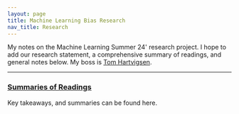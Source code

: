 ```yaml
---
layout: page
title: Machine Learning Bias Research
nav_title: Research
---
```


My notes on the Machine Learning Summer 24' research project. I hope to add our research statement, a comprehensive summary of readings, and general notes below. 
My boss is [Tom Hartvigsen][th].

---

### [Summaries of Readings](/research)

Key takeaways, and summaries can be found here.

[th]: https://www.tomhartvigsen.com/
